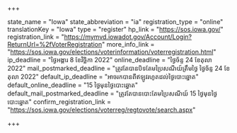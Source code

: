 +++

state_name = "Iowa"
state_abbreviation = "ia"
registration_type = "online"
translationKey = "Iowa"
type = "register"
hp_link = "https://sos.iowa.gov/"
registration_link = "https://mymvd.iowadot.gov/Account/Login?ReturnUrl=%2fVoterRegistration"
more_info_link = "https://sos.iowa.gov/elections/voterinformation/voterregistration.html"
ip_deadline = "ថ្ងៃអង្គារ 8 ខែវិច្ឆិកា 2022"
online_deadline = "ថ្ងៃច័ន្ទ 24 ខែតុលា 2022"
mail_postmarked_deadline = "ត្រូវតែបានបិទតែមប្រៃសណីយ៍ត្រឹមថ្ងៃ​ ថ្ងៃច័ន្ទ 24 ខែតុលា 2022"
default_ip_deadline = "អាចរកបានពីឥឡូវរហូតដល់ថ្ងៃបោះឆ្នោត"
default_online_deadline = "15 ថ្ងៃមុនថ្ងៃបោះឆ្នោត"
default_mail_postmarked_deadline = "ត្រូវតែបានបោះតែមប្រៃសណីយ៍ 15 ថ្ងៃមុនថ្ងៃបោះឆ្នោត"
confirm_registration_link = "https://sos.iowa.gov/elections/voterreg/regtovote/search.aspx"

+++